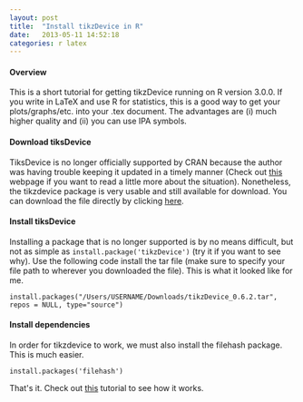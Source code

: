 ```yaml
---
layout: post
title:  "Install tikzDevice in R"
date:   2013-05-11 14:52:18
categories: r latex
---
```


 
#### Overview
 
This is a short tutorial for getting tikzDevice running on R version 3.0.0. If you write in LaTeX and use R for statistics, this is a good way to get your plots/graphs/etc. into your .tex document. The advantages are (i) much higher quality and (ii) you can use IPA symbols. 

#### Download tiksDevice

TiksDevice is no longer officially supported by CRAN because the author was having trouble keeping it updated in a timely manner (Check out [this][why] webpage if you want to read a little more about the situation). Nonetheless, the tikzdevice package is very usable and still available for download. You can download the file directly by clicking [here][download].

#### Install tiksDevice

Installing a package that is no longer supported is by no means difficult, but not as simple as ```install.package('tikzDevice')``` (try it if you want to see why). Use the following code install the tar file (make sure to specify your file path to wherever you downloaded the file). This is what it looked like for me. 

    install.packages("/Users/USERNAME/Downloads/tikzDevice_0.6.2.tar", repos = NULL, type="source")

#### Install dependencies

In order for tikzdevice to work, we must also install the filehash package. This is much easier. 

    install.packages('filehash')

That's it. Check out [this][tikz-latex] tutorial to see how it works.

[why]: (http://cran.r-project.org/web/packages/tikzDevice/index.html)
[download]: (http://cran.r-project.org/src/contrib/Archive/tikzDevice/tikzDevice_0.6.2.tar.gz)
[tikz-latex]: (http://jvcasill.github.io/r-code/LaTeX/2013/05/11/ipa-rplot-tut.html)